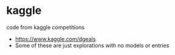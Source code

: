 # kaggle
code from kaggle competitions
+ https://www.kaggle.com/dgeals
+ Some of these are just explorations with no models or entries